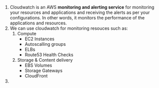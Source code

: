 1.  Cloudwatch is an AWS **monitoring and alerting service** for monitoring your resources and applications and receiving the alerts as per your configurations. In other words, it monitors the performance of the applications and resources.
2.  We can use cloudwatch for monitoring resouces such as:
    1.  Compute
          * EC2 Instances
          * Autoscalling groups
          * ELBs
          * Route53 Health Checks
    2.  Storage & Content delivery
          * EBS Volumes
          * Storage Gateways
          * CloudFront
3.  
